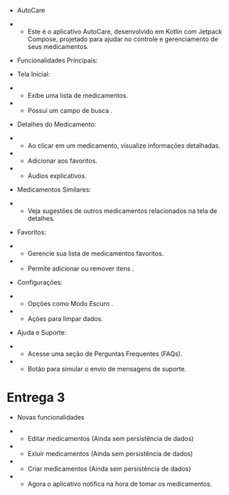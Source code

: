 * AutoCare

* * Este é o aplicativo AutoCare, desenvolvido em Kotlin com Jetpack Compose, projetado para ajudar no controle e gerenciamento de seus medicamentos.

* Funcionalidades Principais:

* Tela Inicial:

* * Exibe uma lista de medicamentos.

* * Possui um campo de busca .

* Detalhes do Medicamento:

* * Ao clicar em um medicamento, visualize informações detalhadas.

* * Adicionar aos favoritos.

* * Áudios explicativos.

* Medicamentos Similares:

* * Veja sugestões de outros medicamentos relacionados na tela de detalhes.

* Favoritos:

* * Gerencie sua lista de medicamentos favoritos.

* * Permite adicionar ou remover itens .

* Configurações:

* * Opções como Modo Escuro .

* * Ações para limpar dados.

* Ajuda e Suporte:

* * Acesse uma seção de Perguntas Frequentes (FAQs).

* * Botão para simular o envio de mensagens de suporte.

# Entrega 3

* Novas funcionalidades

* * Editar medicamentos (Ainda sem persistência de dados)
* * Exluir medicamentos (Ainda sem persistência de dados)
* * Criar medicamentos (Ainda sem persistência de dados)
* * Agora o aplicativo notifica na hora de tomar os medicamentos.